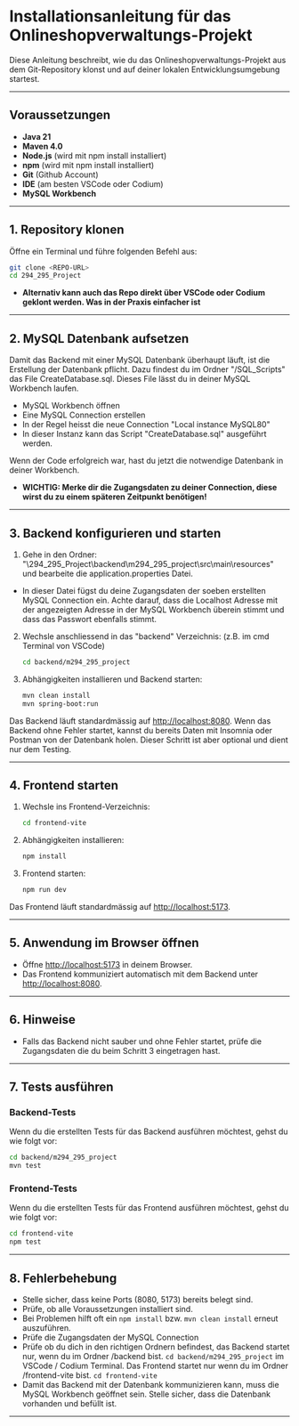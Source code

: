 # Installationsanleitung für das Onlineshopverwaltungs-Projekt
 
Diese Anleitung beschreibt, wie du das Onlineshopverwaltungs-Projekt aus dem Git-Repository klonst und auf deiner lokalen Entwicklungsumgebung startest.
 
---
 
## Voraussetzungen
 
- **Java 21**
- **Maven 4.0**
- **Node.js** (wird mit npm install installiert)
- **npm** (wird mit npm install installiert)
- **Git** (Github Account)
- **IDE** (am besten VSCode oder Codium)
- **MySQL Workbench**
 
---
 
## 1. Repository klonen
 
Öffne ein Terminal und führe folgenden Befehl aus:
 
```bash
git clone <REPO-URL>
cd 294_295_Project
```
- **Alternativ kann auch das Repo direkt über VSCode oder Codium geklont werden. Was in der Praxis einfacher ist**
 
---
 
## 2. MySQL Datenbank aufsetzen
 
Damit das Backend mit einer MySQL Datenbank überhaupt läuft, ist die Erstellung der Datenbank pflicht. Dazu findest du im Ordner "/SQL_Scripts" das File CreateDatabase.sql. Dieses File lässt du in deiner MySQL Workbench laufen.
 
- MySQL Workbench öffnen
- Eine MySQL Connection erstellen
- In der Regel heisst die neue Connection "Local instance MySQL80"
- In dieser Instanz kann das Script "CreateDatabase.sql" ausgeführt werden.
 
Wenn der Code erfolgreich war, hast du jetzt die notwendige Datenbank in deiner Workbench.
 
- **WICHTIG: Merke dir die Zugangsdaten zu deiner Connection, diese wirst du zu einem späteren Zeitpunkt benötigen!**
 
---
 
## 3. Backend konfigurieren und starten
 
1. Gehe in den Ordner:
"\294_295_Project\backend\m294_295_project\src\main\resources" und bearbeite die application.properties Datei.
 
- In dieser Datei fügst du deine Zugangsdaten der soeben erstellten MySQL Connection ein. Achte darauf, dass die Localhost Adresse mit der angezeigten Adresse in der MySQL Workbench überein stimmt und dass das Passwort ebenfalls stimmt.
 
2. Wechsle anschliessend in das "backend" Verzeichnis: (z.B. im cmd Terminal von VSCode)
 
   ```bash
   cd backend/m294_295_project
   ```
 
2. Abhängigkeiten installieren und Backend starten:
 
   ```bash
   mvn clean install
   mvn spring-boot:run
   ```
 
Das Backend läuft standardmässig auf [http://localhost:8080](http://localhost:8080). Wenn das Backend ohne Fehler startet, kannst du bereits Daten mit Insomnia oder Postman von der Datenbank holen. Dieser Schritt ist aber optional und dient nur dem Testing.
 
---
 
## 4. Frontend starten
 
1. Wechsle ins Frontend-Verzeichnis:
 
   ```bash
   cd frontend-vite
   ```
 
2. Abhängigkeiten installieren:
 
   ```bash
   npm install
   ```
 
3. Frontend starten:
   ```bash
   npm run dev
   ```
 
Das Frontend läuft standardmässig auf [http://localhost:5173](http://localhost:5173).
 
---
 
## 5. Anwendung im Browser öffnen
 
- Öffne [http://localhost:5173](http://localhost:5173) in deinem Browser.
- Das Frontend kommuniziert automatisch mit dem Backend unter [http://localhost:8080](http://localhost:8080).
 
---
 
## 6. Hinweise
 
- Falls das Backend nicht sauber und ohne Fehler startet, prüfe die Zugangsdaten die du beim Schritt 3 eingetragen hast.
---
 
## 7. Tests ausführen
 
### Backend-Tests
 
Wenn du die erstellten Tests für das Backend ausführen möchtest, gehst du wie folgt vor:
 
```bash
cd backend/m294_295_project
mvn test
```
 
### Frontend-Tests
 
Wenn du die erstellten Tests für das Frontend ausführen möchtest, gehst du wie folgt vor:
 
```bash
cd frontend-vite
npm test
```
 
---
 
## 8. Fehlerbehebung
 
- Stelle sicher, dass keine Ports (8080, 5173) bereits belegt sind.
- Prüfe, ob alle Voraussetzungen installiert sind.
- Bei Problemen hilft oft ein `npm install` bzw. `mvn clean install` erneut auszuführen.
- Prüfe die Zugangsdaten der MySQL Connection
- Prüfe ob du dich in den richtigen Ordnern befindest, das Backend startet nur, wenn du im Ordner /backend bist. `cd backend/m294_295_project` im VSCode / Codium Terminal. Das Frontend startet nur wenn du im Ordner /frontend-vite bist. `cd frontend-vite`
- Damit das Backend mit der Datenbank kommunizieren kann, muss die MySQL Workbench geöffnet sein. Stelle sicher, dass die Datenbank vorhanden und befüllt ist.
---
 